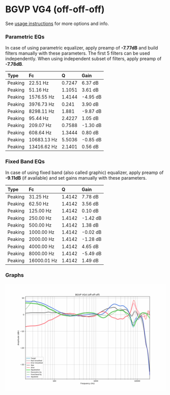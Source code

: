 # BGVP VG4 (off-off-off)
See [usage instructions](https://github.com/jaakkopasanen/AutoEq#usage) for more options and info.

### Parametric EQs
In case of using parametric equalizer, apply preamp of **-7.77dB** and build filters manually
with these parameters. The first 5 filters can be used independently.
When using independent subset of filters, apply preamp of **-7.78dB**.

| Type    | Fc          |      Q | Gain     |
|:--------|:------------|:-------|:---------|
| Peaking | 22.51 Hz    | 0.7247 | 6.37 dB  |
| Peaking | 51.16 Hz    | 1.1051 | 3.61 dB  |
| Peaking | 1576.55 Hz  | 1.4144 | -4.95 dB |
| Peaking | 3976.73 Hz  | 0.241  | 3.90 dB  |
| Peaking | 8298.11 Hz  | 1.881  | -9.87 dB |
| Peaking | 95.44 Hz    | 2.4227 | 1.05 dB  |
| Peaking | 209.07 Hz   | 0.7588 | -1.30 dB |
| Peaking | 608.64 Hz   | 1.3444 | 0.80 dB  |
| Peaking | 10683.13 Hz | 5.5036 | -0.85 dB |
| Peaking | 13416.62 Hz | 2.1401 | 0.56 dB  |

### Fixed Band EQs
In case of using fixed band (also called graphic) equalizer, apply preamp of **-9.11dB**
(if available) and set gains manually with these parameters.

| Type    | Fc          |      Q | Gain     |
|:--------|:------------|:-------|:---------|
| Peaking | 31.25 Hz    | 1.4142 | 7.78 dB  |
| Peaking | 62.50 Hz    | 1.4142 | 3.56 dB  |
| Peaking | 125.00 Hz   | 1.4142 | 0.10 dB  |
| Peaking | 250.00 Hz   | 1.4142 | -1.42 dB |
| Peaking | 500.00 Hz   | 1.4142 | 1.38 dB  |
| Peaking | 1000.00 Hz  | 1.4142 | -0.02 dB |
| Peaking | 2000.00 Hz  | 1.4142 | -1.28 dB |
| Peaking | 4000.00 Hz  | 1.4142 | 4.65 dB  |
| Peaking | 8000.00 Hz  | 1.4142 | -5.49 dB |
| Peaking | 16000.01 Hz | 1.4142 | 1.49 dB  |

### Graphs
![](./BGVP%20VG4%20(off-off-off).png)